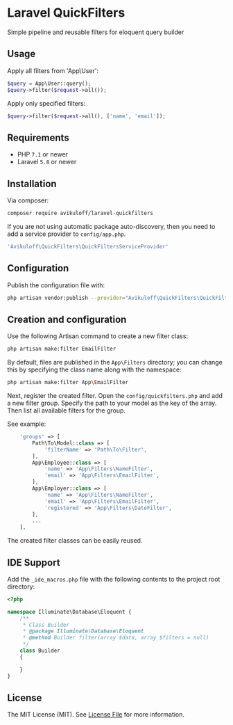 # Laravel QuickFilters
Simple pipeline and reusable filters for eloquent query builder

## Usage
Apply all filters from 'App\User':
```php
$query = App\User::query();
$query->filter($request->all());
```
Apply only specified filters:
```php
$query->filter($request->all(), ['name', 'email']);
```

## Requirements
- PHP `7.1` or newer
- Laravel `5.8` or newer

## Installation
Via composer:
```bash
composer require avikuloff/laravel-quickfilters
```

If you are not using automatic package auto-discovery, then you need to add a service provider to `config/app.php`.
```php
'Avikuloff\QuickFilters\QuickFiltersServiceProvider'
```

## Configuration
Publish the configuration file with:
```bash
php artisan vendor:publish --provider="Avikuloff\QuickFilters\QuickFiltersServiceProvider" --tag="config"
```

## Creation and configuration
Use the following Artisan command to create a new filter class:
```bash
php artisan make:filter EmailFilter
```

By default, files are published in the `App\Filters` directory; you can change this by specifying the class name along with the namespace:
```bash
php artisan make:filter App\EmailFilter
```

Next, register the created filter.
Open the `config/quickfilters.php` and add a new filter group.
Specify the path to your model as the key of the array.
Then list all available filters for the group.

See example:
```php
    'groups' => [
        Path\To\Model::class => [
            'filterName' => 'Path\To\Filter',
        ],
        App\Employee::class => [
            'name' => 'App\Filters\NameFilter',
            'email' => 'App\Filters\EmailFilter',
        ],
        App\Employer::class => [
            'name' => 'App\Filters\NameFilter',
            'email' => 'App\Filters\EmailFilter',
            'registered' => 'App\Filters\DateFilter',
        ],
        ...
    ],
```
The created filter classes can be easily reused.

## IDE Support
Add the `_ide_macros.php` file with the following contents to the project root directory:
```php
<?php

namespace Illuminate\Database\Eloquent {
    /**
     * Class Builder
     * @package Illuminate\Database\Eloquent
     * @method Builder filter(array $data, array $filters = null)
     */
    class Builder
    {

    }
}
```

## License

The MIT License (MIT). See [License File](LICENSE) for more information.